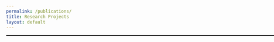 ```yaml
---
permalink: /publications/
title: Research Projects
layout: default
---
```



<html>
<head>
<meta charset="UTF-8">
<title>ADS query importer widget</title>

<link rel="stylesheet" href="ads_query_importer_widget.css" type="text/css" />
<script type="text/javascript" src="http://code.jquery.com/jquery-1.6.4.min.js"></script>
<script type="text/javascript">
//mandatory parameters
var ads_query_url = 'http://adsabs.harvard.edu/cgi-bin/basic_connect?qsearch=Beattie';
//List of optional parameters for the query
var ads_query_back_base_url = 'http://adsabs.harvard.edu/';
var ads_query_title = "James Beattie's papers";
var ads_query_highlight_author = 'Beattie';
var ads_query_max_num_authors = 10;
var ads_query_max_records_to_print = 50;
var ads_query_omit_bibcode = false;
var ads_query_omit_link_to_ads = false;
var ads_query_link_on_field = 'title';
var ads_query_print_order = 'title|authors|journal|date|bibcode';
</script>
<script type="text/javascript" src="ads_query_importer_widget.js"></script>

</head>
<body>
<div id="ads_query_importer_widget" style="width:800px;border:1px solid black;"></div>
</body>
</html>
